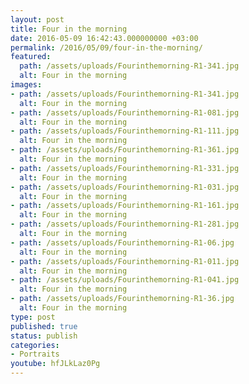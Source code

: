 ```yaml
---
layout: post
title: Four in the morning
date: 2016-05-09 16:42:43.000000000 +03:00
permalink: /2016/05/09/four-in-the-morning/
featured:
  path: /assets/uploads/Fourinthemorning-R1-341.jpg
  alt: Four in the morning
images:
- path: /assets/uploads/Fourinthemorning-R1-341.jpg
  alt: Four in the morning
- path: /assets/uploads/Fourinthemorning-R1-081.jpg
  alt: Four in the morning
- path: /assets/uploads/Fourinthemorning-R1-111.jpg
  alt: Four in the morning
- path: /assets/uploads/Fourinthemorning-R1-361.jpg
  alt: Four in the morning
- path: /assets/uploads/Fourinthemorning-R1-331.jpg
  alt: Four in the morning
- path: /assets/uploads/Fourinthemorning-R1-031.jpg
  alt: Four in the morning
- path: /assets/uploads/Fourinthemorning-R1-161.jpg
  alt: Four in the morning
- path: /assets/uploads/Fourinthemorning-R1-281.jpg
  alt: Four in the morning
- path: /assets/uploads/Fourinthemorning-R1-06.jpg
  alt: Four in the morning
- path: /assets/uploads/Fourinthemorning-R1-011.jpg
  alt: Four in the morning
- path: /assets/uploads/Fourinthemorning-R1-041.jpg
  alt: Four in the morning
- path: /assets/uploads/Fourinthemorning-R1-36.jpg
  alt: Four in the morning
type: post
published: true
status: publish
categories:
- Portraits
youtube: hfJLkLaz0Pg
---
```

